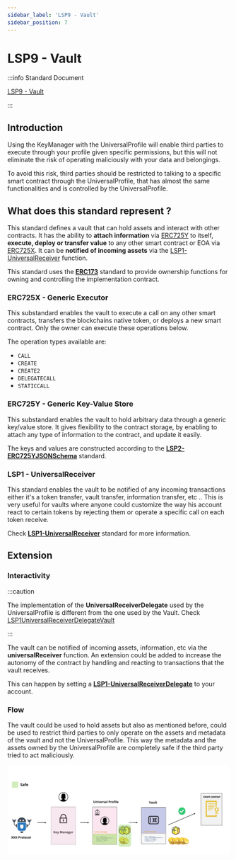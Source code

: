 ```yaml
---
sidebar_label: 'LSP9 - Vault'
sidebar_position: 7
---
```


# LSP9 - Vault

:::info Standard Document

[LSP9 - Vault](https://github.com/lukso-network/LIPs/blob/main/LSPs/LSP-9-Vault.md)

:::

## Introduction

Using the KeyManager with the UniversalProfile will enable third parties to execute through your profile given specific permissions, but this will not eliminate the risk of operating maliciously with your data and belongings.

To avoid this risk, third parties should be restricted to talking to a specific smart contract through the UniversalProfile, that has almost the same functionalities and is controlled by the UniversalProfile.

## What does this standard represent ?

This standard defines a vault that can hold assets and interact with other contracts. It has the ability to **attach information** via [ERC725Y](https://github.com/ethereum/EIPs/blob/master/EIPS/eip-725.md#erc725y) to itself, **execute, deploy or transfer value** to any other smart contract or EOA via [ERC725X](https://github.com/ethereum/EIPs/blob/master/EIPS/eip-725.md#erc725x). It can be **notified of incoming assets** via the [LSP1-UniversalReceiver](https://github.com/lukso-network/LIPs/blob/master/LSPs/LSP-1-UniversalReceiver.md) function.

This standard uses the **[ERC173](https://eips.ethereum.org/EIPS/eip-173)** standard to provide ownership functions for owning and controlling the implementation contract.

### ERC725X - Generic Executor

This substandard enables the vault to execute a call on any other smart contracts, transfers the blockchains native token, or deploys a new smart contract. Only the owner can execute these operations below.


The operation types available are:

- `CALL`
- `CREATE`
- `CREATE2`
- `DELEGATECALL`
- `STATICCALL`

### ERC725Y - Generic Key-Value Store

This substandard enables the vault to hold arbitrary data through a generic key/value store. It gives flexibility to the contract storage, by enabling to attach any type of information to the contract, and update it easily. 

The keys and values are constructed according to the **[LSP2-ERC725YJSONSchema](../generic-standards/01-lsp2-json-schema.md)** standard.

### LSP1 - UniversalReceiver

This standard enables the vault to be notified of any incoming transactions either it's a token transfer, vault transfer, information transfer, etc ..
This is very useful for vaults where anyone could customize the way his account react to certain tokens by rejecting them or operate a specific call on each token receive.

Check **[LSP1-UniversalReceiver](../generic-standards/02-lsp1-universal-receiver.md)** standard for more information.

## Extension

### Interactivity


:::caution

The implementation of the **UniversalReceiverDelegate** used by the UniversalProfile is different from the one used by the Vault. Check [LSP1UniversalReceiverDelegateVault](../smart-contracts/lsp1-universal-receiver-delegate-vault.md)

:::

The vault can be notified of incoming assets, information, etc via the **universalReceiver** function. An extension could be added to increase the autonomy of the contract by handling and reacting to transactions that the vault receives.

This can happen by setting a **[LSP1-UniversalReceiverDelegate](./02-lsp1-universal-receiver-delegate.md)** to your account.


### Flow

The vault could be used to hold assets but also as mentioned before, could be used to restrict third parties to only operate on the assets and metadata of the vault and not the UniversalProfile. This way the metadata and the assets owned by the UniversalProfile are completely safe if the third party tried to act maliciously.

![LSP9 vault with third parties flow](../../../static/img/lsp9-vault-flow.jpeg)
